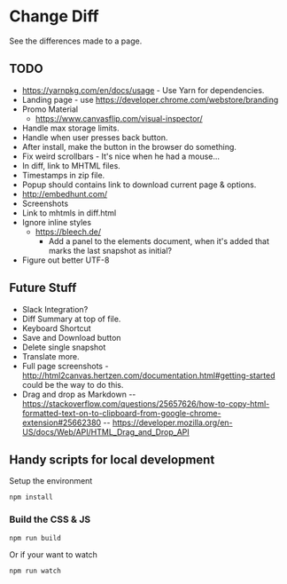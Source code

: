 # Change Diff

See the differences made to a page.

## TODO

  - https://yarnpkg.com/en/docs/usage - Use Yarn for dependencies. 
  - Landing page - use https://developer.chrome.com/webstore/branding
  - Promo Material
      - https://www.canvasflip.com/visual-inspector/
  - Handle max storage limits.
  - Handle when user presses back button.
  - After install, make the button in the browser do something.
  - Fix weird scrollbars - It's nice when he had a mouse...
  - In diff, link to MHTML files.
  - Timestamps in zip file.
  - Popup should contains link to download current page & options.
  - http://embedhunt.com/
  - Screenshots
  - Link to mhtmls in diff.html
  - Ignore inline styles
      - https://bleech.de/
        - Add a panel to the elements document, when it's added that marks the last snapshot as initial?
  - Figure out better UTF-8

## Future Stuff

  - Slack Integration?
  - Diff Summary at top of file.
  - Keyboard Shortcut
  - Save and Download button
  - Delete single snapshot
  - Translate more.
  - Full page screenshots - http://html2canvas.hertzen.com/documentation.html#getting-started could be the way to do this.
  - Drag and drop as Markdown 
    -- https://stackoverflow.com/questions/25657626/how-to-copy-html-formatted-text-on-to-clipboard-from-google-chrome-extension#25662380
    -- https://developer.mozilla.org/en-US/docs/Web/API/HTML_Drag_and_Drop_API

## Handy scripts for local development

Setup the environment 

    npm install

### Build the CSS & JS

    npm run build

Or if your want to watch

    npm run watch
